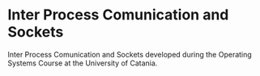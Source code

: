 # Inter Process Comunication and Sockets
Inter Process Comunication and Sockets developed during the Operating Systems Course at the University of Catania.
